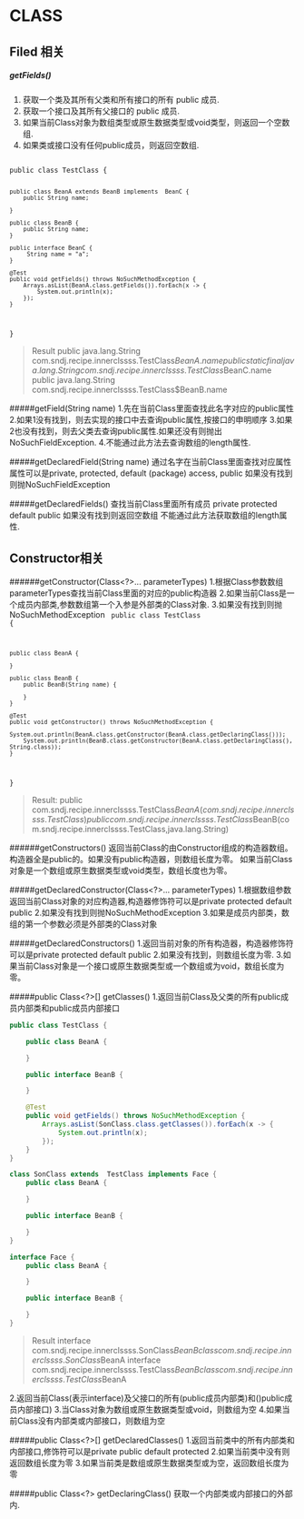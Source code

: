 CLASS
================


Filed 相关
------------
##### getFields()
1. 获取一个类及其所有父类和所有接口的所有 public 成员.
2. 获取一个接口及其所有父接口的 public 成员.
3. 如果当前Class对象为数组类型或原生数据类型或void类型，则返回一个空数组.
4. 如果类或接口没有任何public成员，则返回空数组.

<code>
public class TestClass {

    public class BeanA extends BeanB implements  BeanC {
        public String name;

    }

    public class BeanB {
        public String name;
    }

    public interface BeanC {
         String name = "a";
    }

    @Test
    public void getFields() throws NoSuchMethodException {
        Arrays.asList(BeanA.class.getFields()).forEach(x -> {
            System.out.println(x);
        });
    }
}
</code>
>Result
public java.lang.String com.sndj.recipe.innerclssss.TestClass$BeanA.name
public static final java.lang.String com.sndj.recipe.innerclssss.TestClass$BeanC.name
public java.lang.String com.sndj.recipe.innerclssss.TestClass$BeanB.name




#####getField(String name)
1.先在当前Class里面查找此名字对应的public属性
2.如果1没有找到，则去实现的接口中去查询public属性,按接口的申明顺序
3.如果2也没有找到，则去父类去查询public属性.如果还没有则抛出NoSuchFieldException.
4.不能通过此方法去查询数组的length属性.

#####getDeclaredField(String name)
通过名字在当前Class里面查找对应属性
属性可以是private, protected, default (package) access, public
如果没有找到则抛NoSuchFieldException

#####getDeclaredFields()
查找当前Class里面所有成员 private protected default public
如果没有找到则返回空数组
不能通过此方法获取数组的length属性.

Constructor相关
---------------------
######getConstructor(Class<?>... parameterTypes)
1.根据Class参数数组parameterTypes查找当前Class里面的对应的public构造器
2.如果当前Class是一个成员内部类,参数数组第一个入参是外部类的Class对象.
3.如果没有找到则抛NoSuchMethodException
<code>
public class TestClass {

    public class BeanA {

    }

    public class BeanB {
        public BeanB(String name) {

        }
    }

    @Test
    public void getConstructor() throws NoSuchMethodException {
        System.out.println(BeanA.class.getConstructor(BeanA.class.getDeclaringClass()));
        System.out.println(BeanB.class.getConstructor(BeanA.class.getDeclaringClass(), String.class));
    }
}
</code>
>Result:
public com.sndj.recipe.innerclssss.TestClass$BeanA(com.sndj.recipe.innerclssss.TestClass)
public com.sndj.recipe.innerclssss.TestClass$BeanB(com.sndj.recipe.innerclssss.TestClass,java.lang.String)


######getConstructors()
返回当前Class的由Constructor组成的构造器数组。
构造器全是public的。如果没有public构造器，则数组长度为零。
如果当前Class对象是一个数组或原生数据类型或void类型，数组长度也为零。


#####getDeclaredConstructor(Class<?>... parameterTypes)
1.根据数组参数返回当前Class对象的对应构造器,构造器修饰符可以是private protected default public
2.如果没有找到则抛NoSuchMethodException
3.如果是成员内部类，数组的第一个参数必须是外部类的Class对象

#####getDeclaredConstructors()
1.返回当前对象的所有构造器，构造器修饰符可以是private protected default public
2.如果没有找到，则数组长度为零.
3.如果当前Class对象是一个接口或原生数据类型或一个数组或为void，数组长度为零。



#####public Class<?>[] getClasses()
1.返回当前Class及父类的所有public成员内部类和public成员内部接口
```java
public class TestClass {

    public class BeanA {

    }

    public interface BeanB {

    }

    @Test
    public void getFields() throws NoSuchMethodException {
        Arrays.asList(SonClass.class.getClasses()).forEach(x -> {
            System.out.println(x);
        });
    }
}

class SonClass extends  TestClass implements Face {
    public class BeanA {

    }

    public interface BeanB {

    }
}

interface Face {
    public class BeanA {

    }

    public interface BeanB {

    }
}
```

>Result
interface com.sndj.recipe.innerclssss.SonClass$BeanB
class com.sndj.recipe.innerclssss.SonClass$BeanA
interface com.sndj.recipe.innerclssss.TestClass$BeanB
class com.sndj.recipe.innerclssss.TestClass$BeanA


2.返回当前Class(表示interface)及父接口的所有(public成员内部类)和()public成员内部接口)
3.当Class对象为数组或原生数据类型或void，则数组为空
4.如果当前Class没有内部类或内部接口，则数组为空

#####public Class<?>[] getDeclaredClasses()
1.返回当前类中的所有内部类和内部接口,修饰符可以是private public default protected
2.如果当前类中没有则返回数组长度为零
3.如果当前类是数组或原生数据类型或为空，返回数组长度为零

#####public Class<?> getDeclaringClass()
获取一个内部类或内部接口的外部内.
